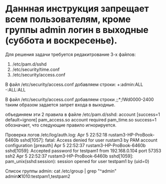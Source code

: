 # Даннная инструкция запрещает всем пользователям, кроме группы admin логин в выходные (суббота и воскресенье).

  Для решения задачи требуется редакитрование 3-х файлов:
1. /etc/pam.d/sshd
2. /etc/security/time.conf
3. /etc/security/access.conf


В файл /etc/security/access.conf добавляем строки:
+:admin:ALL  
-:ALL:ALL


В файл /etc/security/access.conf добавляем строки
*;*;*;!Wd0000-2400
таким образом задается запрет входа в выходные.

 объединяем эти 2 правила в файле /etc/pam.d/sshd:
account  [success=1 default=ignore]     pam_access.so
account  required     pam_time.so
success=1 обозначает, что следующие правило игнорируется.


Проверка логов /etc/log/auth.log:
Apr  5 22:52:18 rustam3-HP-ProBook-6460b sshd[1057]: fatal: Access denied for user rustam3 by PAM account configuration [preauth]
Apr  5 22:52:37 rustam3-HP-ProBook-6460b sshd[1059]: Accepted password for testpam1 from 192.168.0.104 port 57353 ssh2
Apr  5 22:52:37 rustam3-HP-ProBook-6460b sshd[1059]: pam_unix(sshd:session): session opened for user testpam1 by (uid=0)

Список группы admin:
cat /etc/group | grep "^admin"
admin:x:1010:testpam1,testpam2
